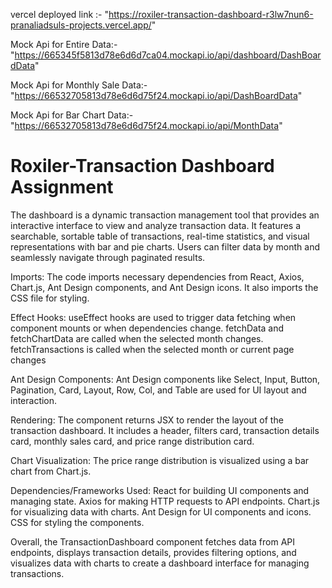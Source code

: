 vercel deployed link :- 
"https://roxiler-transaction-dashboard-r3lw7nun6-pranaliadsuls-projects.vercel.app/"

 Mock Api for Entire Data:-
"https://665345f5813d78e6d6d7ca04.mockapi.io/api/dashboard/DashBoardData"

 Mock Api for Monthly Sale Data:- 
"https://66532705813d78e6d6d75f24.mockapi.io/api/DashBoardData"

 Mock Api for Bar Chart Data:-
"https://66532705813d78e6d6d75f24.mockapi.io/api/MonthData"

# Roxiler-Transaction Dashboard Assignment
The dashboard is a dynamic transaction management tool that provides an interactive interface to view and analyze transaction data. It features a searchable, sortable table of transactions, real-time statistics, and visual representations with bar and pie charts. Users can filter data by month and seamlessly navigate through paginated results.

Imports:
The code imports necessary dependencies from React, Axios, Chart.js, Ant Design components, and Ant Design icons.
It also imports the CSS file for styling.

Effect Hooks:
useEffect hooks are used to trigger data fetching when component mounts or when dependencies change.
fetchData and fetchChartData are called when the selected month changes.
fetchTransactions is called when the selected month or current page changes

Ant Design Components:
Ant Design components like Select, Input, Button, Pagination, Card, Layout, Row, Col, and Table are used for UI layout and interaction.

Rendering:
The component returns JSX to render the layout of the transaction dashboard.
It includes a header, filters card, transaction details card, monthly sales card, and price range distribution card.

Chart Visualization:
The price range distribution is visualized using a bar chart from Chart.js.

Dependencies/Frameworks Used:
React for building UI components and managing state.
Axios for making HTTP requests to API endpoints.
Chart.js for visualizing data with charts.
Ant Design for UI components and icons.
CSS for styling the components.

Overall, the TransactionDashboard component fetches data from API endpoints, displays transaction details, provides filtering options, and visualizes data with charts to create a dashboard interface for managing transactions.
